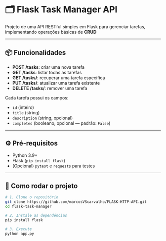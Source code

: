 # 🗂️ Flask Task Manager API

Projeto de uma API RESTful simples em Flask para gerenciar tarefas, implementando operações básicas de **CRUD**

---

## 📦 Funcionalidades

- **POST /tasks**: criar uma nova tarefa  
- **GET /tasks**: listar todas as tarefas  
- **GET /tasks/<id>**: recuperar uma tarefa específica  
- **PUT /tasks/<id>**: atualizar uma tarefa existente  
- **DELETE /tasks/<id>**: remover uma tarefa  

Cada tarefa possui os campos:
- `id` (inteiro)
- `title` (string)
- `description` (string, opcional)
- `completed` (booleano, opcional — padrão: `False`)

---

## ⚙️ Pré-requisitos

- Python 3.9+  
- Flask (`pip install flask`)  
- (Opcional) `pytest` e `requests` para testes

---

## 🚀 Como rodar o projeto

```bash
# 1. Clone o repositório
git clone https://github.com/marcosVScarvalho/FLASK-HTTP-API.git
cd flask-task-manager

# 2. Instale as dependências
pip install flask

# 3. Execute
python app.py
